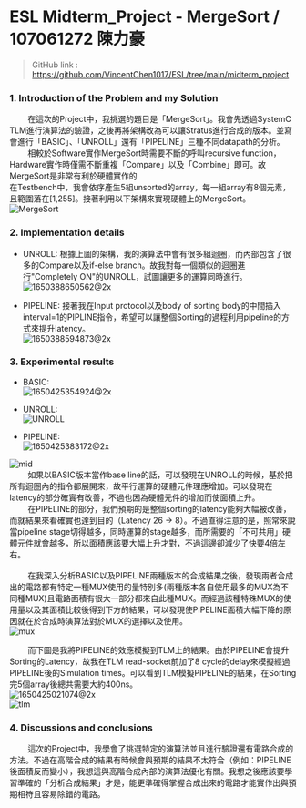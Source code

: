 # ESL Midterm_Project - MergeSort / 107061272 陳力豪
> GitHub link : https://github.com/VincentChen1017/ESL/tree/main/midterm_project

### 1. Introduction of the Problem and my Solution
&emsp;&emsp; 在這次的Project中，我挑選的題目是「MergeSort」。我會先透過SystemC TLM進行演算法的驗證，之後再將架構改為可以讓Stratus進行合成的版本。並寫會進行「BASIC」、「UNROLL」還有「PIPELINE」三種不同datapath的分析。<br />
&emsp;&emsp; 相較於Software實作MergeSort時需要不斷的呼叫recursive function，Hardware實作時僅需不斷重複「Compare」以及「Combine」即可。故MergeSort是非常有利於硬體實作的<br />
在Testbench中，我會依序產生5組unsorted的array，每一組array有8個元素，且範圍落在[1,255]。接著利用以下架構來實現硬體上的MergeSort。<br />
![MergeSort](https://user-images.githubusercontent.com/98183102/164136216-82827b2c-8bcc-4cfc-a034-60c920e145e8.jpg)<br />

### 2. Implementation details

- UNROLL:
根據上圖的架構，我的演算法中會有很多組迴圈，而內部包含了很多的Compare以及if-else branch。故我對每一個類似的迴圈進行"Completely ON"的UNROLL，試圖讓更多的運算同時進行。<br />
![1650388650562@2x](https://user-images.githubusercontent.com/98183102/164137580-c927e24e-2ddd-4d26-aefa-ca76cbbf02c7.jpg)<br />


- PIPELINE:
接著我在Input protocol以及body of sorting body的中間插入interval=1的PIPLINE指令，希望可以讓整個Sorting的過程利用pipeline的方式來提升latency。<br />
![1650388594873@2x](https://user-images.githubusercontent.com/98183102/164139418-9dec2e26-2fe5-40ed-9cd9-4c324b5f5e78.jpg)<br />

### 3. Experimental results
- BASIC: <br />
![1650425354924@2x](https://user-images.githubusercontent.com/98183102/164144765-03373cf4-ac09-4c5e-b84c-e0e0b994c1b1.jpg)<br />

- UNROLL:<br />
![UNROLL](https://user-images.githubusercontent.com/98183102/164144814-2998ccd3-db21-4937-b9d7-560a66a9ce37.jpg)<br />

- PIPELINE:<br />
![1650425383172@2x](https://user-images.githubusercontent.com/98183102/164144839-edcc9ff8-4259-48a0-96e7-389adaa2e99f.jpg)<br />

![mid](https://user-images.githubusercontent.com/98183102/164140129-8bd1ce1b-4461-470e-afb3-b6e6f2823b9a.jpg)<br />
&emsp;&emsp; 如果以BASIC版本當作base line的話，可以發現在UNROLL的時候，基於把所有迴圈內的指令都展開來，故平行運算的硬體元件理應增加。可以發現在latency的部分確實有改善，不過也因為硬體元件的增加而使面積上升。<br />
&emsp;&emsp; 在PIPELINE的部分，我們預期的是整個sorting的latency能夠大幅被改善，而就結果來看確實也達到目的（Latency 26 -> 8）。不過直得注意的是，照常來說當pipeline stage切得越多，同時運算的stage越多，而所需要的「不可共用」硬體元件就會越多，所以面積應該要大幅上升才對，不過這邊卻減少了快要4倍左右。<br /><br />
&emsp;&emsp; 在我深入分析BASIC以及PIPELINE兩種版本的合成結果之後，發現兩者合成出的電路都有特定一種MUX使用的量特別多(兩種版本各自使用最多的MUX為不同種MUX)且電路面積有很大一部分都來自此種MUX。而經過該種特殊MUX的使用量以及其面積比較後得到下方的結果，可以發現使PIPELINE面積大幅下降的原因就在於合成時演算法對於MUX的選擇以及使用。<br />
![mux](https://user-images.githubusercontent.com/98183102/164143876-f3849a48-6087-48f7-9f37-aee0c8683d70.jpg)

&emsp;&emsp; 而下圖是我將PIPELINE的效應模擬到TLM上的結果。由於PIPELINE會提升Sorting的Latency，故我在TLM read-socket前加了8 cycle的delay來模擬經過PIPELINE後的Simulation times。可以看到TLM模擬PIPELINE的結果，在Sorting完5個array後總共需要大約400ns。 <br />
![1650425021074@2x](https://user-images.githubusercontent.com/98183102/164144364-c8a69f89-1f5b-46e8-8b57-8303a5e4f532.jpg) <br />
![tlm](https://user-images.githubusercontent.com/98183102/164144391-aa1e6f9f-8947-487c-a432-0cd8fb3562eb.jpg)<br />


### 4. Discussions and conclusions
&emsp;&emsp; 這次的Project中，我學會了挑選特定的演算法並且進行驗證還有電路合成的方法。不過在高階合成的結果有時候會與預期的結果不太符合（例如：PIPELINE後面積反而變小），我想這與高階合成內部的演算法優化有關。我想之後應該要學習準確的「分析合成結果」才是，能更準確得掌握合成出來的電路才能實作出與預期相符且容易除錯的電路。


